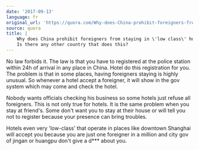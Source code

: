```yaml
---
date: '2017-09-13'
language: fr
original_url: 'https://quora.com/Why-does-China-prohibit-foreigners-from-staying-in-low-class-hotels-Is-there-any-other-country-that-does-this/answer/Clément-Renaud'
source: quora
title: |
    Why does China prohibit foreigners from staying in \'low class\' hotels?
    Is there any other country that does this?
---
```


No law forbids it. The law is that you have to registered at the police
station within 24h of arrival in any place in China. Hotel do this
registration for you. The problem is that in some places, having
foreigners staying is highly unusual. So whenever a hotel accept a
foreigner, it will show in the gov system which may come and check the
hotel.

Nobody wants officials checking his business so some hotels just refuse
all foreigners. This is not only true for hotels. It is the same problem
when you stay at friend's. Some don't want you to stay at their house or
will tell you not to register because your presence can bring troubles.

Hotels even very 'low-class' that operate in places like downtown
Shanghai will accept you because you are just one foreigner in a million
and city gov of jingan or huangpu don't give a d\*\*\* about you.
